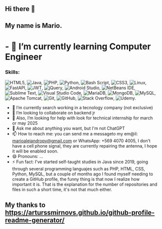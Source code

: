 ## Hi there 👋
## My name is Mario.
# - 🌱 I’m currently learning Computer Engineer
### Skills:

![HTML5](https://img.shields.io/badge/html5-%23E34F26.svg?style=for-the-badge&logo=html5&logoColor=white), ![Java](https://img.shields.io/badge/java-%23ED8B00.svg?style=for-the-badge&logo=openjdk&logoColor=white), ![PHP](https://img.shields.io/badge/php-%23777BB4.svg?style=for-the-badge&logo=php&logoColor=white), ![Python](https://img.shields.io/badge/python-3670A0?style=for-the-badge&logo=python&logoColor=ffdd54), ![Bash Script](https://img.shields.io/badge/bash_script-%23121011.svg?style=for-the-badge&logo=gnu-bash&logoColor=white), ![CSS3](https://img.shields.io/badge/css3-%231572B6.svg?style=for-the-badge&logo=css3&logoColor=white), ![Linux](https://img.shields.io/badge/Linux-FCC624?style=for-the-badge&logo=linux&logoColor=black), ![FastAPI](https://img.shields.io/badge/FastAPI-005571?style=for-the-badge&logo=fastapi), ![JWT](https://img.shields.io/badge/JWT-black?style=for-the-badge&logo=JSON%20web%20tokens), ![jQuery](https://img.shields.io/badge/jquery-%230769AD.svg?style=for-the-badge&logo=jquery&logoColor=white), ![Android Studio](https://img.shields.io/badge/android%20studio-346ac1?style=for-the-badge&logo=android%20studio&logoColor=white), ![NetBeans IDE](https://img.shields.io/badge/NetBeansIDE-1B6AC6.svg?style=for-the-badge&logo=apache-netbeans-ide&logoColor=white), ![Sublime Text](https://img.shields.io/badge/sublime_text-%23575757.svg?style=for-the-badge&logo=sublime-text&logoColor=important), ![Visual Studio Code](https://img.shields.io/badge/Visual%20Studio%20Code-0078d7.svg?style=for-the-badge&logo=visual-studio-code&logoColor=white), ![MariaDB](https://img.shields.io/badge/MariaDB-003545?style=for-the-badge&logo=mariadb&logoColor=white), ![MongoDB](https://img.shields.io/badge/MongoDB-%234ea94b.svg?style=for-the-badge&logo=mongodb&logoColor=white), ![MySQL](https://img.shields.io/badge/mysql-4479A1.svg?style=for-the-badge&logo=mysql&logoColor=white), ![Apache Tomcat](https://img.shields.io/badge/apache%20tomcat-%23F8DC75.svg?style=for-the-badge&logo=apache-tomcat&logoColor=black), ![Git](https://img.shields.io/badge/git-%23F05033.svg?style=for-the-badge&logo=git&logoColor=white), ![GitHub](https://img.shields.io/badge/github-%23121011.svg?style=for-the-badge&logo=github&logoColor=white), ![Stack Overflow](https://img.shields.io/badge/-Stackoverflow-FE7A16?style=for-the-badge&logo=stack-overflow&logoColor=white), ![Udemy](https://img.shields.io/badge/Udemy-A435F0?style=for-the-badge&logo=Udemy&logoColor=white).

<!--
**MarioPerezV/MarioPerezV** is a ✨ _special_ ✨ repository because its `README.md` (this file) appears on your GitHub profile.
Here are some ideas to get you started:
-->
- 🔭 I’m currently search working in a tecnology company (not exclusive)
- 👯 I’m looking to collaborate on backend jr
- 🤔 Also, I’m looking for help with look for technical internship for march or may 2025
- 💬 Ask me about anything you want, but I'm not ChatGPT
- 📫 How to reach me: you can send me a messageto my em@il: marioalejandropv@gmail.com or WhatsApp: +569 4070 4005, I don't have a cell phone signal, they are currently repairing the antenna, I hope it will be enabled soon.
- 😄 Pronouns: ...
- ⚡ Fun fact: 
I've started self-taught studies in Java since 2019, going through several programming languajes such as PHP, HTML, CSS, Python, MySQL, but a couple of months ago I found myself needing to create a GitHub profile, the funny thing is that now I realize how important it is. That is the explanation for the number of repositories and files in such a short time, it's not that much either.
## My thanks to **https://arturssmirnovs.github.io/github-profile-readme-generator/**
